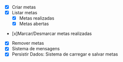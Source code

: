 - [x] Criar metas
- [x] Listar metas
    - [x] Metas realizadas
    - [x] Metas abertas
- [x]Marcar/Desmarcar metas realizadas
- [x] Remover metas
- [x] Sistema de mensagens
- [x] Persistir Dados: Sistema de carregar e salvar metas